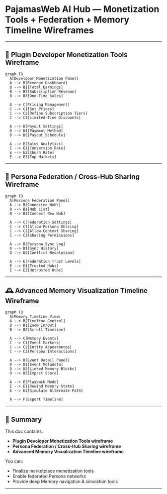 # PajamasWeb AI Hub — Monetization Tools + Federation + Memory Timeline Wireframes

---

## 💸 Plugin Developer Monetization Tools Wireframe

```mermaid
graph TD
  A[Developer Monetization Panel]
  A --> B[Revenue Dashboard]
  B --> B1[Total Earnings]
  B --> B2[Subscription Revenue]
  B --> B3[One-Time Sales]

  A --> C[Pricing Management]
  C --> C1[Set Prices]
  C --> C2[Define Subscription Tiers]
  C --> C3[Limited-Time Discounts]

  A --> D[Payout Settings]
  D --> D1[Payment Method]
  D --> D2[Payout Schedule]

  A --> E[Sales Analytics]
  E --> E1[Conversion Rate]
  E --> E2[Churn Rate]
  E --> E3[Top Markets]
```

---

## 🤝 Persona Federation / Cross-Hub Sharing Wireframe

```mermaid
graph TD
  A[Persona Federation Panel]
  A --> B[Connected Hubs]
  B --> B1[Hub List]
  B --> B2[Connect New Hub]

  A --> C[Federation Settings]
  C --> C1[Allow Persona Sharing]
  C --> C2[Allow Context Sharing]
  C --> C3[Sharing Permissions]

  A --> D[Persona Sync Log]
  D --> D1[Sync History]
  D --> D2[Conflict Resolution]

  A --> E[Federation Trust Levels]
  E --> E1[Trusted Hubs]
  E --> E2[Untrusted Hubs]
```

---

## 🕰 Advanced Memory Visualization Timeline Wireframe

```mermaid
graph TD
  A[Memory Timeline View]
  A --> B[Timeline Control]
  B --> B1[Zoom In/Out]
  B --> B2[Scroll Timeline]

  A --> C[Memory Events]
  C --> C1[Event Markers]
  C --> C2[Entity Appearances]
  C --> C3[Persona Interactions]

  A --> D[Event Detail Panel]
  D --> D1[Event Metadata]
  D --> D2[Linked Memory Blocks]
  D --> D3[Impact Score]

  A --> E[Playback Mode]
  E --> E1[Rewind Memory State]
  E --> E2[Simulate Alternate Path]

  A --> F[Export Timeline]
```

---

## 🌟 Summary

This doc contains:

- **Plugin Developer Monetization Tools wireframe**
- **Persona Federation / Cross-Hub Sharing wireframe**
- **Advanced Memory Visualization Timeline wireframe**

You can:

- Finalize marketplace monetization tools
- Enable federated Persona networks
- Provide deep Memory navigation & simulation tools

---
